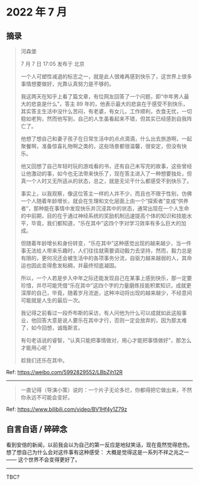 # 2022 年 7 月

## 摘录

> 河森堡
>
> 7 月 7 日 17:05 发布于 北京
>
> 一个人可塑性减退的标志之一，就是此人很难再感到快乐了，这世界上很多事情想要做好，光靠认真努力是不够的。
>
> 我这两天在知乎上看了篇文章，有位网友回答了一个问题，即“中年男人最大的悲哀是什么”，答主 89 年的，他表示最大的悲哀在于感受不到快乐，其实答主生活中没什么苦闷，有老婆，有女儿，工作顺利，衣食无忧，一切稳如老狗，然而他写到，自己的人生虽看起来不错，但其实已经感到自我阵亡了。
>
> 他想了想自己和妻子孩子在日常生活中的点点滴滴，什么出去旅游啊，一起聚餐啊，准备惊喜礼物啊之类的，这些场景都很温馨，很安定，但没有快乐。
>
> 他又回想了自己年轻时玩的游戏看的书，还有自己未写完的故事，这些曾经让他激动的事，如今也无法带来快乐了，现在答主进入了一种想要独处，但真一个人时又无所适从的状态，总之，就是无论干什么都感受不到快乐了。
>
> 事实上，以我观察，像这位答主一样的人并不少，而且也不限于性别，仿佛一个人随着年龄增长，就会在生理和文化层面上由一个“探索者”变成“供养者”，那种能在事情中发现快乐并沉浸其中的状态，通常出现在一个人生命的中前期，目的在于通过神经系统的奖励机制迅速提高个体的知识和技能水平，毕竟，我们都知道，“乐在其中”这四个字对学习效率有多么巨大的加成。
>
> 但随着年龄增长和身份转变，“乐在其中”这种感觉出现的越来越少，当一件事无法给人带来乐趣时，人们往往就需要调动毅力去坚持，然而，毅力总是有限的，更何况还会被生活中的各项事务分流，自驱力越来越弱的人，其命运也因此变得愈发粘稠，并最终彻底凝固。
>
> 所以，一个人若是步入中年之际还能发现自己在某事上感到快乐，那一定要珍惜，并尽可能凭借“乐在其中”这四个字的力量磨练技能积累知识，成就更深厚的自己，毕竟，随着岁月流逝，这种冲动将出现的越来越少，不经意间可能就是人生的最后一次。
>
> 我记得之前看过一段乔布斯的采访，有人问他为什么可以成就如此这般事业，他回答大意是说人要乐在其中才行，否则一定会放弃的，因为那太难了，如今回想，诚哉斯言。
>
> 有句老话说的睿智，“认真只能把事情做对，用心才能把事情做好”，那怎么才能用心呢？
>
> 趁我们还乐在其中。

Ref: https://weibo.com/5992829552/LBbZjh12R

---

> 一直记得（导演小策）说的：一个片子无论多烂，你都得把它做出来，不然你永远不可能会变好。

Ref: https://www.bilibili.com/video/BV1Hf4y1Z79z

## 自言自语 / 碎碎念

看到安倍的新闻，以前我会以为自己的第一反应是地狱笑话，现在竟然觉得悲伤。
想了想自己为什么会对这件事有这种感受：
大概是觉得这是一系列不祥之兆之一 —— 这个世界不会变得更好了。

---

TBC?
